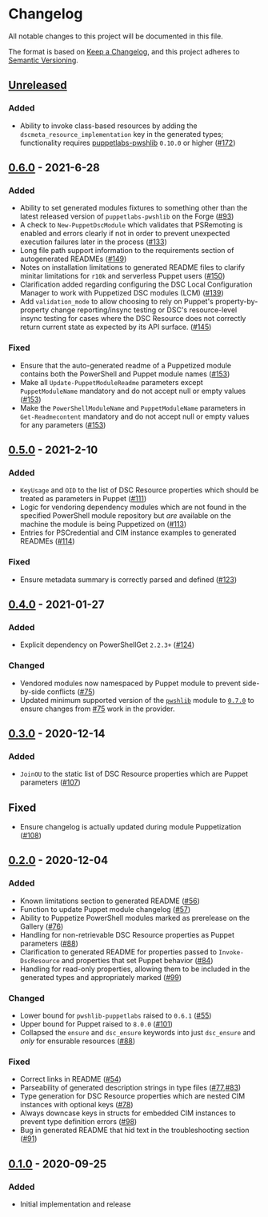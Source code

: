 # Changelog

All notable changes to this project will be documented in this file.

The format is based on [Keep a Changelog](https://keepachangelog.com/en/1.0.0/),
and this project adheres to [Semantic Versioning](https://semver.org/spec/v2.0.0.html).

## [Unreleased]

### Added

- Ability to invoke class-based resources by adding the `dscmeta_resource_implementation` key in the generated types; functionality requires [puppetlabs-pwshlib](https://forge.puppet.com/modules/puppetlabs/pwshlib) `0.10.0` or higher ([#172](https://github.com/puppetlabs/ruby-pwsh/issues/172))

## [0.6.0] - 2021-6-28

### Added

- Ability to set generated modules fixtures to something other than the latest released version of `puppetlabs-pwshlib` on the Forge ([#93](https://github.com/puppetlabs/Puppet.Dsc/issues/93))
- A check to `New-PuppetDscModule` which validates that PSRemoting is enabled and errors clearly if not in order to prevent unexpected execution failures later in the process ([#133](https://github.com/puppetlabs/Puppet.Dsc/issues/133))
- Long file path support information to the requirements section of autogenerated READMEs ([#149](https://github.com/puppetlabs/Puppet.Dsc/issues/149))
- Notes on installation limitations to generated README files to clarify minitar limitations for `r10k` and serverless Puppet users ([#150](https://github.com/puppetlabs/Puppet.Dsc/issues/150))
- Clarification added regarding configuring the DSC Local Configuration Manager to work with Puppetized DSC modules (LCM) ([#139](https://github.com/puppetlabs/Puppet.Dsc/issues/139))
- Add `validation_mode` to allow choosing to rely on Puppet's property-by-property change reporting/insync testing or DSC's resource-level insync testing for cases where the DSC Resource does not correctly return current state as expected by its API surface. ([#145](https://github.com/puppetlabs/Puppet.Dsc/issues/145))

### Fixed

- Ensure that the auto-generated readme of a Puppetized module contains both the PowerShell and Puppet module names ([#153](https://github.com/puppetlabs/Puppet.Dsc/issues/153))
- Make all `Update-PuppetModuleReadme` parameters except `PuppetModuleName` mandatory and do not accept null or empty values ([#153](https://github.com/puppetlabs/Puppet.Dsc/issues/153))
- Make the `PowerShellModuleName` and `PuppetModuleName` parameters in `Get-Readmecontent` mandatory and do not accept null or empty values for any parameters ([#153](https://github.com/puppetlabs/Puppet.Dsc/issues/153))

## [0.5.0] - 2021-2-10

### Added

- `KeyUsage` and `OID` to the list of DSC Resource properties which should be treated as parameters in Puppet ([#111](https://github.com/puppetlabs/Puppet.Dsc/pull/111))
- Logic for vendoring dependency modules which are not found in the specified PowerShell module repository but _are_ available on the machine the module is being Puppetized on ([#113](https://github.com/puppetlabs/Puppet.Dsc/issues/113))
- Entries for PSCredential and CIM instance examples to generated READMEs ([#114](https://github.com/puppetlabs/Puppet.Dsc/issues/114))

### Fixed

- Ensure metadata summary is correctly parsed and defined ([#123](https://github.com/puppetlabs/Puppet.Dsc/issues/123))

## [0.4.0] - 2021-01-27

### Added

- Explicit dependency on PowerShellGet `2.2.3+` ([#124](https://github.com/puppetlabs/Puppet.Dsc/pull/124))

### Changed

- Vendored modules now namespaced by Puppet module to prevent side-by-side conflicts ([#75](https://github.com/puppetlabs/Puppet.Dsc/pull/75))
- Updated minimum supported version of the [`pwshlib`](https://forge.puppet.com/puppetlabs/pwshlib) module to [`0.7.0`](https://forge.puppet.com/modules/puppetlabs/pwshlib/changelog#070-2021-01-20) to ensure changes from [#75](https://github.com/puppetlabs/Puppet.Dsc/pull/75) work in the provider.

## [0.3.0] - 2020-12-14

### Added

- `JoinOU` to the static list of DSC Resource properties which are Puppet parameters ([#107](https://github.com/puppetlabs/Puppet.Dsc/pulls/107))

## Fixed

- Ensure changelog is actually updated during module Puppetization ([#108](https://github.com/puppetlabs/Puppet.Dsc/pull/))

## [0.2.0] - 2020-12-04

### Added

- Known limitations section to generated README ([#56](https://github.com/puppetlabs/Puppet.Dsc/pull/56))
- Function to update Puppet module changelog ([#57](https://github.com/puppetlabs/Puppet.Dsc/pull/57))
- Ability to Puppetize PowerShell modules marked as prerelease on the Gallery ([#76](https://github.com/puppetlabs/Puppet.Dsc/pull/76))
- Handling for non-retrievable DSC Resource properties as Puppet parameters ([#88](https://github.com/puppetlabs/Puppet.Dsc/pull/88))
- Clarification to generated README for properties passed to `Invoke-DscResource` and properties that set Puppet behavior ([#84](https://github.com/puppetlabs/Puppet.Dsc/pull/84))
- Handling for read-only properties, allowing them to be included in the generated types and appropriately marked ([#99](https://github.com/puppetlabs/Puppet.Dsc/pull/99))

### Changed

- Lower bound for `pwshlib-puppetlabs` raised to `0.6.1` ([#55](https://github.com/puppetlabs/Puppet.Dsc/pull/55))
- Upper bound for Puppet raised to `8.0.0` ([#101](https://github.com/puppetlabs/Puppet.Dsc/pull/101))
- Collapsed the `ensure` and `dsc_ensure` keywords into just `dsc_ensure` and _only_ for ensurable resources ([#88](https://github.com/puppetlabs/Puppet.Dsc/pull/88))

### Fixed

- Correct links in README ([#54](https://github.com/puppetlabs/Puppet.Dsc/pull/54))
- Parseability of generated description strings in type files ([#77](https://github.com/puppetlabs/Puppet.Dsc/pull/77),[#83](https://github.com/puppetlabs/Puppet.Dsc/pull/83))
- Type generation for DSC Resource properties which are nested CIM instances with optional keys ([#78](https://github.com/puppetlabs/Puppet.Dsc/pull/78))
- Always downcase keys in structs for embedded CIM instances to prevent type definition errors ([#98](https://github.com/puppetlabs/Puppet.Dsc/pull/98))
- Bug in generated README that hid text in the troubleshooting section ([#91](https://github.com/puppetlabs/Puppet.Dsc/pull/91))

## [0.1.0] - 2020-09-25

### Added

- Initial implementation and release

[unreleased]: https://github.com/puppetlabs/Puppet.Dsc/compare/0.6.0...main
[0.6.0]: https://github.com/puppetlabs/Puppet.Dsc/releases/tag/0.6.0
[0.5.0]: https://github.com/puppetlabs/Puppet.Dsc/releases/tag/0.5.0
[0.4.0]: https://github.com/puppetlabs/Puppet.Dsc/releases/tag/0.4.0
[0.3.0]: https://github.com/puppetlabs/Puppet.Dsc/releases/tag/0.3.0
[0.2.0]: https://github.com/puppetlabs/Puppet.Dsc/releases/tag/0.2.0
[0.1.0]: https://github.com/puppetlabs/Puppet.Dsc/releases/tag/0.1.0
